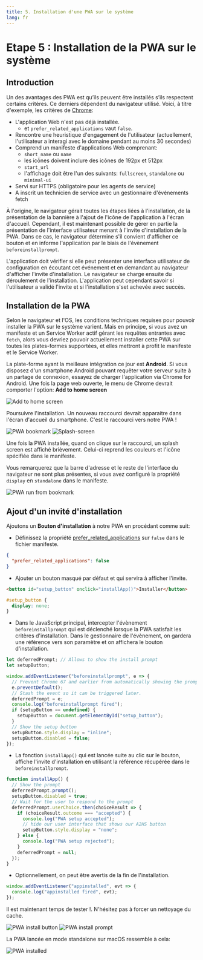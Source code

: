 ```yaml
---
title: 5. Installation d'une PWA sur le système
lang: fr
---
```


# Etape 5 : Installation de la PWA sur le système

## Introduction

Un des avantages des PWA est qu’ils peuvent être installés s’ils respectent certains critères. Ce derniers dépendent du navigateur utilisé. Voici, à titre d'exemple, les critères de [Chrome](https://developers.google.com/web/fundamentals/app-install-banners/#criteria):

- L'application Web n'est pas déjà installée.
  - et `prefer_related_applications` vaut `false`.
- Rencontre une heuristique d'engagement de l'utilisateur (actuellement, l'utilisateur a interagi avec le domaine pendant au moins 30 secondes)
- Comprend un manifeste d'applications Web comprenant:
  - `short_name` ou `name`
  - les icônes doivent inclure des icônes de 192px et 512px
  - `start_url`
  - l'affichage doit être l'un des suivants: `fullscreen`, `standalone` ou `minimal-ui`
- Servi sur HTTPS (obligatoire pour les agents de service)
- A inscrit un technicien de service avec un gestionnaire d'événements fetch

À l'origine, le navigateur gérait toutes les étapes liées à l'installation, de la présentation de la bannière à l'ajout de l'icône de l'application à l'écran d'accueil. Cependant, il est maintenant possible de gérer en partie la présentation de l'interface utilisateur menant à l'invite d'installation de la PWA. Dans ce cas, le navigateur détermine s'il convient d'afficher ce bouton et en informe l'application par le biais de l'évènement `beforeinstallprompt`.

L'application doit vérifier si elle peut présenter une interface utilisateur de configuration en écoutant cet événement et en demandant au navigateur d'afficher l'invite d'installation. Le navigateur se charge ensuite du déroulement de l'installation. L'application peut cependant savoir si l'utilisateur a validé l'invite et si l'installation s'set achevée avec succès.

## Installation de la PWA

Selon le navigateur et l'OS, les conditions techniques requises pour pouvoir installer la PWA sur le système varient. Mais en principe, si vous avez un manifeste et un Service Worker actif gérant les requêtes entrantes avec `fetch`, alors vous devriez pouvoir actuellement installer cette PWA sur toutes les plates-formes supportées, et elles mettront à profit le manifeste et le Service Worker.

La plate-forme ayant la meilleure intégration ce jour est **Android**. Si vous disposez d'un smartphone Android pouvant requêter votre serveur suite à un partage de connexion, essayez de charger l'application via Chrome for Android. Une fois la page web ouverte, le menu de Chrome devrait comporter l'option: **Add to home screen**

![Add to home screen](../../5-pwa-install/readme_assets/pwa_install_menu.jpg)

Poursuivre l'installation. Un nouveau raccourci devrait apparaitre dans l'écran d'accueil du smartphone. C'est le raccourci vers notre PWA !

![PWA bookmark](../../5-pwa-install/readme_assets/pwa_install.jpg)
![Splash-screen](../../5-pwa-install/readme_assets/splash-screen.jpg)

Une fois la PWA installée, quand on clique sur le raccourci, un splash screen est affiché brièvement. Celui-ci reprend les couleurs et l'icône spécifiée dans le manifeste.

Vous remarquerez que la barre d'adresse et le reste de l'interface du navigateur ne sont plus présentes, si vous avez configuré la propriété `display` en `standalone` dans le manifeste.

![PWA run from bookmark](../../5-pwa-install/readme_assets/pwa-fullscreen.jpg)

## Ajout d'un invité d'installation

Ajoutons un **Bouton d'installation** à notre PWA en procédant comme suit:

- Définissez la propriété [prefer_related_applications](https://developers.google.com/web/fundamentals/app-install-banners/native#prefer_related_applications) sur `false` dans le fichier manifeste.

```json
{
  "prefer_related_applications": false
}
```

- Ajouter un bouton masqué par défaut et qui servira à afficher l'invite.

```html
<button id="setup_button" onclick="installApp()">Installer</button>
```

```css
#setup_button {
  display: none;
}
```

- Dans le JavaScript principal, intercepter l'évènement `beforeinstallprompt` qui est déclenché lorsque la PWA satisfait les critères d'installation. Dans le gestionnaire de l'évènement, on gardera une référence vers son paramètre et on affichera le bouton d'installation.

```js
let deferredPrompt; // Allows to show the install prompt
let setupButton;

window.addEventListener("beforeinstallprompt", e => {
  // Prevent Chrome 67 and earlier from automatically showing the prompt
  e.preventDefault();
  // Stash the event so it can be triggered later.
  deferredPrompt = e;
  console.log("beforeinstallprompt fired");
  if (setupButton == undefined) {
    setupButton = document.getElementById("setup_button");
  }
  // Show the setup button
  setupButton.style.display = "inline";
  setupButton.disabled = false;
});
```

- La fonction `installApp()` qui est lancée suite au clic sur le bouton, affiche l'invite d'installation en utilisant la référence récupérée dans le `beforeinstallprompt`.

```js
function installApp() {
  // Show the prompt
  deferredPrompt.prompt();
  setupButton.disabled = true;
  // Wait for the user to respond to the prompt
  deferredPrompt.userChoice.then(choiceResult => {
    if (choiceResult.outcome === "accepted") {
      console.log("PWA setup accepted");
      // hide our user interface that shows our A2HS button
      setupButton.style.display = "none";
    } else {
      console.log("PWA setup rejected");
    }
    deferredPrompt = null;
  });
}
```

- Optionnellement, on peut être avertis de la fin de l'installation.

```js
window.addEventListener("appinstalled", evt => {
  console.log("appinstalled fired", evt);
});
```

Il est maintenant temps de tester !. N'hésitez pas à forcer un nettoyage du cache.

![PWA install button](../../5-pwa-install/readme_assets/pwa_setup_button.png)
![PWA install prompt](../../5-pwa-install/readme_assets/pwa_setup_prompt.png)

La PWA lancée en mode standalone sur macOS ressemble à cela:

![PWA installed](../../5-pwa-install/readme_assets/pwa_installed.png)
